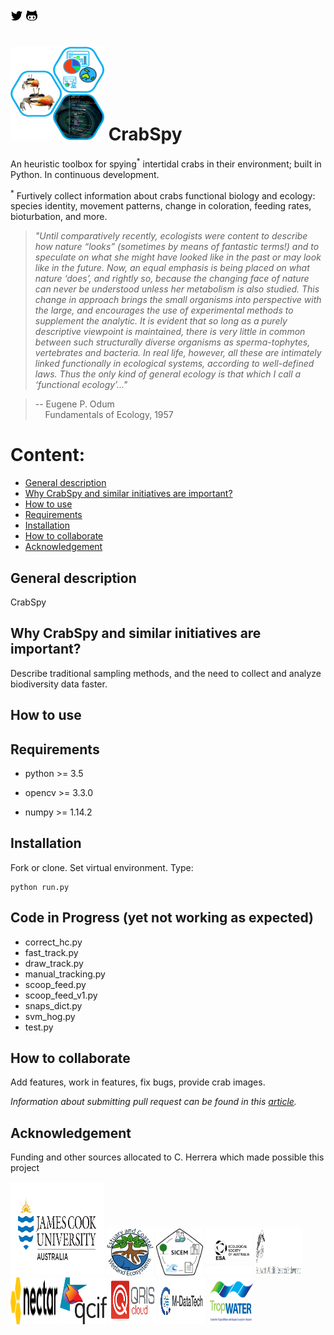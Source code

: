 <!-- Created by Cesar Herrera -->
[![alt text][1.2]][1]
[![alt text][2.2]][2]
<!-- icons without padding -->
[1.2]: images/logos/twittericon2.png (icon without padding)
[2.2]: images/logos/githubicon2.png (github icon without padding)
<!-- links to accounts -->
[1]: http://www.twitter.com/CexyNature
[2]: http://www.github.com/CexyNature
<!-- End -->

<img src="images/logos/pseudo_logo.jpg" width="150" height="150"> CrabSpy
==========

An heuristic toolbox for spying<sup>*</sup> intertidal crabs in their environment; built in Python. In continuous development.

<sup>*</sup> Furtively collect information about crabs functional biology and ecology: species identity, movement patterns, change in coloration, feeding rates, bioturbation, and more. 


> *"Until comparatively recently, ecologists were content to describe how nature “looks” (sometimes by means of fantastic
 terms!) and to speculate on what she might have looked like in the past or may look like in the future. 
 Now, an equal emphasis is being placed on what nature ‘does’, and rightly so, because the changing face 
 of nature can never be understood unless her metabolism is also studied. This change in approach brings 
 the small organisms into perspective with the large, and encourages the use of experimental methods to 
 supplement the analytic. It is evident that so long as a purely descriptive viewpoint is maintained, 
 there is very little in common between such structurally diverse organisms as sperma-tophytes, 
 vertebrates and bacteria. In real life, however, all these are intimately linked functionally in 
 ecological systems, according to well-defined laws. Thus the only kind of general ecology is that which
 I call a ‘functional ecology’..."*

> -- Eugene P. Odum <br>
> &nbsp;&nbsp;&nbsp; Fundamentals of Ecology, 1957

# Content:

- [General description](#General-description)
- [Why CrabSpy and similar initiatives are important?](#Why-CrabSpy-and-similar-initiatives-are-important?)
- [How to use](#How-to-use)
- [Requirements](#Requirements)
- [Installation](#Installation)
- [How to collaborate](#How-to-collaborate)
- [Acknowledgement](#Acknowledgement)

## General description

CrabSpy 


## Why CrabSpy and similar initiatives are important?

Describe traditional sampling methods, and the need to collect and analyze biodiversity data faster.

## How to use



## Requirements

- python >= 3.5

- opencv >= 3.3.0

- numpy >= 1.14.2


## Installation

Fork or clone. Set virtual environment. Type:
```
python run.py
```

## Code in Progress (yet not working as expected)

- correct_hc.py
- fast_track.py
- draw_track.py
- manual_tracking.py
- scoop_feed.py
- scoop_feed_v1.py
- snaps_dict.py
- svm_hog.py
- test.py



## How to collaborate

Add features, work in features, fix bugs, provide crab images.

*Information about submitting pull request can be found in this [article](https://code.tutsplus.com/tutorials/how-to-collaborate-on-github--net-34267).*


## Acknowledgement

Funding and other sources allocated to C. Herrera which made possible this project

<img src="images/logos/JCU.jpg" width="150" height="150">


<!-- End -->


<img src="images/logos/ECWE.jpeg" width="75" height="75">
<img src="images/logos/SICEM.png" width="75" height="75">

<img src="images/logos/ESA_logo.png" width="75" height="75">
<img src="images/logos/Holsworth.png" width="75" height="75">

<img src="images/logos/nectardirectorate-logo.png" width="75" height="75">
<img src="images/logos/qcif.png" width="75" height="75">
<img src="images/logos/qris-logo.png" width="75" height="75">

<img src="images/logos/Mdatatech.png" width="75" height="75">
<img src="images/logos/TropWATER.jpg" width="75" height="75">


